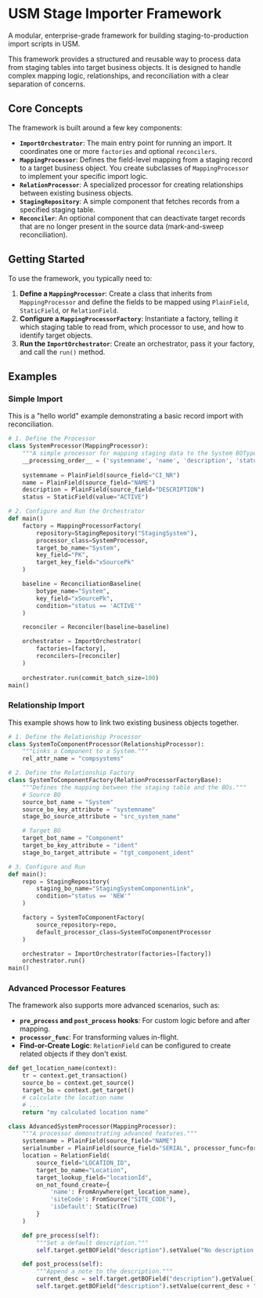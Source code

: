 # USM Stage Importer Framework

A modular, enterprise-grade framework for building staging-to-production import scripts in USM.

This framework provides a structured and reusable way to process data from staging tables into target business objects. It is designed to handle complex mapping logic, relationships, and reconciliation with a clear separation of concerns.

## Core Concepts

The framework is built around a few key components:

*   **`ImportOrchestrator`**: The main entry point for running an import. It coordinates one or more `factories` and optional `reconcilers`.
*   **`MappingProcessor`**: Defines the field-level mapping from a staging record to a target business object. You create subclasses of `MappingProcessor` to implement your specific import logic.
*   **`RelationProcessor`**: A specialized processor for creating relationships between existing business objects.
*   **`StagingRepository`**: A simple component that fetches records from a specified staging table.
*   **`Reconciler`**: An optional component that can deactivate target records that are no longer present in the source data (mark-and-sweep reconciliation).

## Getting Started

To use the framework, you typically need to:

1.  **Define a `MappingProcessor`**: Create a class that inherits from `MappingProcessor` and define the fields to be mapped using `PlainField`, `StaticField`, or `RelationField`.
2.  **Configure a `MappingProcessorFactory`**: Instantiate a factory, telling it which staging table to read from, which processor to use, and how to identify target objects.
3.  **Run the `ImportOrchestrator`**: Create an orchestrator, pass it your factory, and call the `run()` method.

## Examples

### Simple Import

This is a "hello world" example demonstrating a basic record import with reconciliation.

```python
# 1. Define the Processor
class SystemProcessor(MappingProcessor):
    """A simple processor for mapping staging data to the System BOType."""
    __processing_order__ = ('systemname', 'name', 'description', 'status')
    
    systemname = PlainField(source_field="CI_NR")
    name = PlainField(source_field="NAME")
    description = PlainField(source_field="DESCRIPTION")
    status = StaticField(value="ACTIVE")

# 2. Configure and Run the Orchestrator
def main()
    factory = MappingProcessorFactory(
        repository=StagingRepository("StagingSystem"),
        processor_class=SystemProcessor,
        target_bo_name="System",
        key_field="PK",
        target_key_field="xSourcePk"
    )

    baseline = ReconciliationBaseline(
        botype_name="System",
        key_field="xSourcePk",
        condition="status == 'ACTIVE'"
    )

    reconciler = Reconciler(baseline=baseline)

    orchestrator = ImportOrchestrator(
        factories=[factory],
        reconcilers=[reconciler]
    )
    
    orchestrator.run(commit_batch_size=100)
main()
```

### Relationship Import

This example shows how to link two existing business objects together.

```python
# 1. Define the Relationship Processor
class SystemToComponentProcessor(RelationshipProcessor):
    """Links a Component to a System."""
    rel_attr_name = "compsystems"

# 2. Define the Relationship Factory
class SystemToComponentFactory(RelationProcessorFactoryBase):
    """Defines the mapping between the staging table and the BOs."""
    # Source BO
    source_bot_name = "System"
    source_bo_key_attribute = "systemname"
    stage_bo_source_attribute = "src_system_name"

    # Target BO
    target_bot_name = "Component"
    target_bo_key_attribute = "ident"
    stage_bo_target_attribute = "tgt_component_ident"

# 3. Configure and Run
def main():
    repo = StagingRepository(
        staging_bo_name="StagingSystemComponentLink",
        condition="status == 'NEW'"
    )

    factory = SystemToComponentFactory(
        source_repository=repo,
        default_processor_class=SystemToComponentProcessor
    )

    orchestrator = ImportOrchestrator(factories=[factory])
    orchestrator.run()
main()
```

### Advanced Processor Features

The framework also supports more advanced scenarios, such as:

*   **`pre_process` and `post_process` hooks**: For custom logic before and after mapping.
*   **`processor_func`**: For transforming values in-flight.
*   **Find-or-Create Logic**: `RelationField` can be configured to create related objects if they don't exist.

```python
def get_location_name(context):
    tr = context.get_transaction()
    source_bo = context.get_source()
    target_bo = context.get_target()
    # calculate the location name
    # ...
    return "my calculated location name"

class AdvancedSystemProcessor(MappingProcessor):
    """A processor demonstrating advanced features."""
    systemname = PlainField(source_field="NAME")
    serialnumber = PlainField(source_field="SERIAL", processor_func=format_serial_number)
    location = RelationField(
        source_field="LOCATION_ID",
        target_bo_name="Location",
        target_lookup_field="locationId",
        on_not_found_create={
            'name': FromAnywhere(get_location_name),
            'siteCode': FromSource("SITE_CODE"),
            'isDefault': Static(True)
        }
    )

    def pre_process(self):
        """Set a default description."""
        self.target.getBOField("description").setValue("No description provided.")

    def post_process(self):
        """Append a note to the description."""
        current_desc = self.target.getBOField("description").getValue()
        self.target.getBOField("description").setValue(current_desc + " [Processed by framework]")
```
